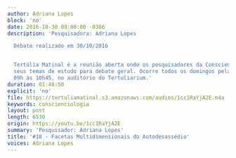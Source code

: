 ```yaml
---
author: Adriana Lopes
block: 'no'
date: 2016-10-30 09:00:00 -0306
description: 'Pesquisadora: Adriana Lopes

  Debate realizado em 30/10/2016


  Tertúlia Matinal é a reunião aberta onde os pesquisadores da Conscienciologia apresentam
  seus temas de estudo para debate geral. Ocorre todos os domingos pela manhã, das
  09h às 10h45, no auditório do Tertuliarium.'
duration: 01:48:50
explicit: 'no'
file: https://tertuliamatinal.s3.amazonaws.com/audios/1cc1RaYjA2E.m4a
keywords: conscienciologia
layout: post
length: 6530
origin: https://youtu.be/1cc1RaYjA2E
summary: 'Pesquisador: Adriana Lopes'
title: '#18 - Facetas Multidimensionais do Autodesassédio'
voices: Adriana Lopes
---
```

